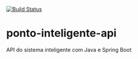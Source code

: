[![Build Status](https://travis-ci.com/rhuanpablo13/ponto-inteligente-api.svg?branch=master)](https://travis-ci.com/rhuanpablo13/ponto-inteligente-api)
# ponto-inteligente-api
API do sistema inteligente com Java e Spring Boot
